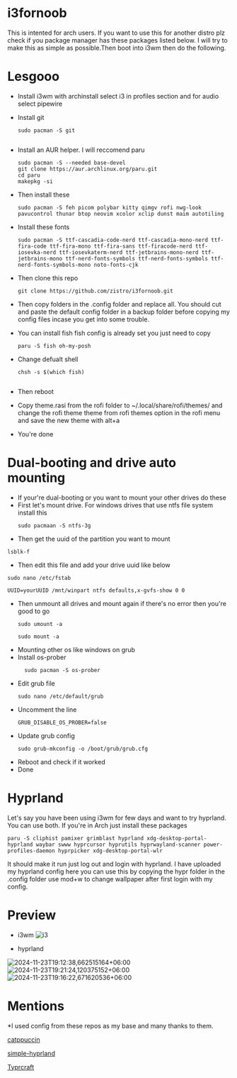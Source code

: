 # i3fornoob
This is intented for arch users. If you want to use this for another distro plz check if you package manager has these packages listed below.
I will try to make this as simple as possible.Then boot into i3wm then do the following.

# Lesgooo 
* Install i3wm with archinstall select i3 in profiles section and for audio select pipewire


* Install git
  ```
  sudo pacman -S git


* Install an AUR helper. I will reccomend paru
  ```
  sudo pacman -S --needed base-devel
  git clone https://aur.archlinux.org/paru.git
  cd paru
  makepkg -si

* Then install these

  ```
  sudo pacman -S feh picom polybar kitty qimgv rofi nwg-look pavucontrol thunar btop neovim xcolor xclip dunst maim autotiling

* Install these fonts
  ```
  sudo pacman -S ttf-cascadia-code-nerd ttf-cascadia-mono-nerd ttf-fira-code ttf-fira-mono ttf-fira-sans ttf-firacode-nerd ttf-iosevka-nerd ttf-iosevkaterm-nerd ttf-jetbrains-mono-nerd ttf-jetbrains-mono ttf-nerd-fonts-symbols ttf-nerd-fonts-symbols ttf-nerd-fonts-symbols-mono noto-fonts-cjk

* Then clone this repo
  ```
  git clone https://github.com/zistro/i3fornoob.git

* Then copy folders in the .config folder and replace all. You should cut and paste the default config folder in a backup folder before copying my config files incase you get into some trouble.


* You can install fish fish config is already set you just need to copy
  ```
  paru -S fish oh-my-posh

* Change defualt shell
  ```
  chsh -s $(which fish)

  
* Then reboot


* Copy theme.rasi from the rofi folder to ~/.local/share/rofi/themes/ and change the rofi theme theme from rofi themes option in the rofi menu
and save the new theme with alt+a
* You're done
  
# Dual-booting and drive auto mounting
* If your're dual-booting or you want to mount your other drives do these
* First let's mount drive. For windows drives that use ntfs file system install this
  ```
  sudo pacmaan -S ntfs-3g
  ```
* Then get the uuid of the partition you want to mount
 ```
lsblk-f
```
* Then edit this file and add your drive uuid like below
 ```
sudo nano /etc/fstab
```
 ```
 UUID=yourUUID /mnt/winpart ntfs defaults,x-gvfs-show 0 0 
 ```
* Then unmount all drives and mount again if there's no error then you're good to go
  ```
  sudo umount -a
  ```
  ```
  sudo mount -a
  ```
* Mounting other os like windows on grub
* Install os-prober
  ```
    sudo pacman -S os-prober
  ```
* Edit grub file
  ```
  sudo nano /etc/default/grub
  ```  
* Uncomment the line
  ```
  GRUB_DISABLE_OS_PROBER=false
  ```
* Update grub config
  ```
  sudo grub-mkconfig -o /boot/grub/grub.cfg
  ```
* Reboot and check if it worked
* Done

        
# Hyprland


Let's say you have been using i3wm for few days and want to try hyprland. You can use both. If you're in Arch just install these packages 

```
paru -S cliphist pamixer grimblast hyprland xdg-desktop-portal-hyprland waybar swww hyprcursor hyprutils hyprwayland-scanner power-profiles-daemon hyprpicker xdg-desktop-portal-wlr
```
It should make it run just log out and login with hyprland. I have uploaded my hyprland config here you can use this by copying the hypr folder in the .config folder
use mod+w to change wallpaper after first login with my config.

# Preview
* i3wm
![i3](https://github.com/user-attachments/assets/234d5fd6-89df-4f06-8504-bee2e72b3ce3)


* hyprland 

![2024-11-23T19:12:38,662515164+06:00](https://github.com/user-attachments/assets/f8223aee-3521-437e-8ac5-4b5b9e88f478)
![2024-11-23T19:21:24,120375152+06:00](https://github.com/user-attachments/assets/cf8eef87-d461-469d-85ec-78e6fcc6c386)
![2024-11-23T19:16:22,671620536+06:00](https://github.com/user-attachments/assets/039ce19e-f7a0-4f4d-97df-f74e500dcbd1)

# Mentions


*I used config from these repos as my base and many thanks to them.

[catppuccin](https://github.com/catppuccin/catppuccin)


[simple-hyprland](https://github.com/gaurav210233/simple-hyprland)


[Typrcraft](https://github.com/typecraft-dev/dotfiles)
